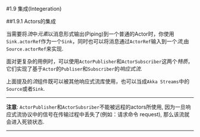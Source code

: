#1.9 集成(Integeration)

##1.9.1 Actors的集成

当需要将*流*中*元素*以消息形式输出(Piping)到一个普通的Actor时，你使用`Sink.actorRef`作为一个`Sink`，同时也可以将消息通过`ActorRef`输入到一个*流*,由`Source.actorRef`来实现.

面对更复杂的用例时，可以使用`ActorPublisher`和`ActorSubscriber`这两个*特质*，它们实现了基于`Actor`的`Publiser`和`Subscriber`的*响应式流*.

上面提及的*流*组件既可以被其他响应式流库使用，也可以当成`Akka Streams`中的`Source`或者`Sink`.

---

**注意**: `ActorPublisher`和`ActorSubsriber`不能被远程的actors所使用, 因为一旦响应式流协议中的信号在传输过程中丢失了(例如：请求命令 request), 那么该流就会进入死锁状态.

---